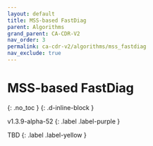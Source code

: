 ```yaml
---
layout: default
title: MSS-based FastDiag
parent: Algorithms
grand_parent: CA-CDR-V2
nav_order: 3
permalink: ca-cdr-v2/algorithms/mss_fastdiag
nav_exclude: true
---
```


# MSS-based FastDiag
{: .no_toc }
{: .d-inline-block }

v1.3.9-alpha-52
{: .label .label-purple }

TBD
{: .label .label-yellow }